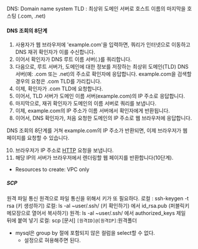 DNS: Domain name system
TLD : 최상위 도메인 서버로 호스트 이름의 마지막을 호스팅 (.com, .net)

#### DNS 조회의 8단계
1. 사용자가 웹 브라우저에 'example.com'을 입력하면, 쿼리가 인터넷으로 이동하고 DNS 재귀 확인자가 이를 수신합니다.
2. 이어서 확인자가 DNS 루트 이름 서버(.)를 쿼리합니다.
3. 다음으로, 루트 서버가, 도메인에 대한 정보를 저장하는 최상위 도메인(TLD) DNS 서버(예: .com 또는 .net)의 주소로 확인자에 응답합니다. example.com을 검색할 경우의 요청은 .com TLD를 가리킵니다.
4. 이제, 확인자가 .com TLD에 요청합니다.
5. 이어서, TLD 서버가 도메인 이름 서버(example.com)의 IP 주소로 응답합니다.
6. 마지막으로, 재귀 확인자가 도메인의 이름 서버로 쿼리를 보냅니다.
7. 이제, example.com의 IP 주소가 이름 서버에서 확인자에게 반환됩니다.
8. 이어서, DNS 확인자가, 처음 요청한 도메인의 IP 주소로 웹 브라우저에 응답합니다.

DNS 조회의 8단계를 거쳐 example.com의 IP 주소가 반환되면, 이제 브라우저가 웹 페이지를 요청할 수 있습니다.

10. 브라우저가 IP 주소로 [HTTP](https://www.cloudflare.com/learning/ddos/glossary/hypertext-transfer-protocol-http/) 요청을 보냅니다.
11. 해당 IP의 서버가 브라우저에서 렌더링할 웹 페이지를 반환합니다(10단계).



- Resources to create: VPC only

##### SCP
원격 파일 통신
원격으로 파일 통신을 위해서 키가 또 필요하다.
로컬 : ssh-keygen -t rsa (키 생성하기)
로컬: ls -al ~user/.ssh/ (키 확인하기) 에서 id_rsa.pub (퍼블릭키 메모장으로 열어서 복사하기)
원격: ls -al ~user/.ssh/ 에서 authorized_keys 제일 뒤에 붙여 넣기
로컬: scp [문서] `[원격ID]@[원격IP]`:원격폴더


- mysql은 group by 절에 포함되지 않은 컬럼을 select할 수 없다.
	- 설정으로 혀용해주면 된다.